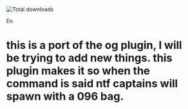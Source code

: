 ![Total downloads](https://img.shields.io/github/downloads/LigindaLeg/Scp096Mask/total)



En
# this is a port of the og plugin, I will be trying to add new things. this plugin makes it so when the command is said ntf captains will spawn with a 096 bag.
